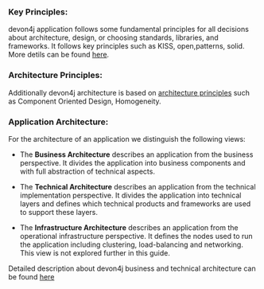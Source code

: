 ### Key Principles:
devon4j application follows some fundamental principles  for all decisions about architecture, design, or choosing standards, libraries, and frameworks. 
It follows key principles such as KISS, open,patterns, solid. More detils can be found [here](https://github.com/devonfw/devon4j/blob/master/documentation/architecture.asciidoc#key-principles).

### Architecture Principles:
Additionally devon4j architecture is based on [architecture principles](https://github.com/devonfw/devon4j/blob/master/documentation/architecture.asciidoc#architecture-principles) such as Component Oriented Design, Homogeneity.

### Application Architecture:

For the architecture of an application we distinguish the following views:

* The **Business Architecture** describes an application from the business perspective. It divides the application into business components and with full abstraction of technical aspects.

* The **Technical Architecture** describes an application from the technical implementation perspective. It divides the application into technical layers and defines which technical products and frameworks are used to support these layers.

* The **Infrastructure Architecture** describes an application from the operational infrastructure perspective. It defines the nodes used to run the application including clustering, load-balancing and networking. This view is not explored further in this guide.

Detailed description about devon4j business and technical architecture can be found [here](https://github.com/devonfw/devon4j/blob/master/documentation/architecture.asciidoc#application-architecture)
